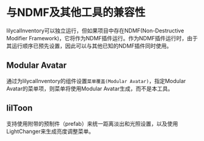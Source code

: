 # 与NDMF及其他工具的兼容性

lilycalInventory可以独立运行，但如果项目中存在NDMF(Non-Destructive Modifier Framework)，它将作为NDMF插件运行。作为NDMF插件运行时，由于其运行顺序已预先设置，因此可以与其他已知的NDMF插件同时使用。

## Modular Avatar

通过为lilycalInventory的组件设置`菜单覆盖(Modular Avatar)`，指定Modular Avatar的菜单项，则菜单将使用Modular Avatar生成，而不是本工具。

## lilToon

支持使用附带的预制件（prefab）来统一距离淡出和光照设置，以及使用LightChanger来生成亮度调整菜单。
